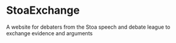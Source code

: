 # StoaExchange
A website for debaters from the Stoa speech and debate league to exchange evidence and arguments
